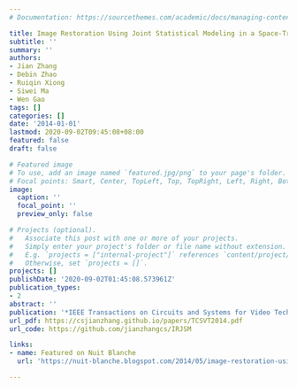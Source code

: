 ```yaml
---
# Documentation: https://sourcethemes.com/academic/docs/managing-content/

title: Image Restoration Using Joint Statistical Modeling in a Space-Transform Domain
subtitle: ''
summary: ''
authors:
- Jian Zhang
- Debin Zhao
- Ruiqin Xiong
- Siwei Ma
- Wen Gao
tags: []
categories: []
date: '2014-01-01'
lastmod: 2020-09-02T09:45:08+08:00
featured: false
draft: false

# Featured image
# To use, add an image named `featured.jpg/png` to your page's folder.
# Focal points: Smart, Center, TopLeft, Top, TopRight, Left, Right, BottomLeft, Bottom, BottomRight.
image:
  caption: ''
  focal_point: ''
  preview_only: false

# Projects (optional).
#   Associate this post with one or more of your projects.
#   Simply enter your project's folder or file name without extension.
#   E.g. `projects = ["internal-project"]` references `content/project/deep-learning/index.md`.
#   Otherwise, set `projects = []`.
projects: []
publishDate: '2020-09-02T01:45:08.573961Z'
publication_types:
- 2
abstract: ''
publication: '*IEEE Transactions on Circuits and Systems for Video Technology (TCSVT)*'
url_pdf: https://csjianzhang.github.io/papers/TCSVT2014.pdf
url_code: https://github.com/jianzhangcs/IRJSM

links:
- name: Featured on Nuit Blanche
  url: 'https://nuit-blanche.blogspot.com/2014/05/image-restoration-using-joint.html'

---
```

